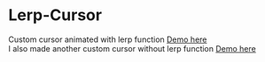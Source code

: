 # Lerp-Cursor

Custom cursor animated with lerp function  [Demo here](https://codepen.io/vincent-wrck/pen/OJZjevM)  
I also made another custom cursor without lerp function [Demo here](https://codepen.io/vincent-wrck/pen/oNwaMPL)  
